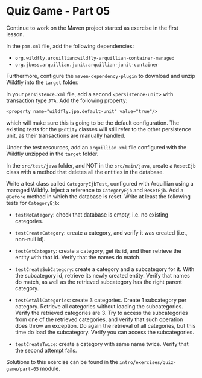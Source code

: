 # Quiz Game - Part 05

Continue to work on the Maven project started as exercise 
in the first lesson.

In the `pom.xml` file, add the following dependencies:

* `org.wildfly.arquillian:wildfly-arquillian-container-managed`
* `org.jboss.arquillian.junit:arquillian-junit-container`


Furthermore, configure the `maven-dependency-plugin` to download
and unzip Wildfly into the `target` folder.



In your `persistence.xml` file, add a second `<persistence-unit>`
with transaction type `JTA`.
Add the following property: 

`<property name="wildfly.jpa.default-unit" value="true"/>`

which will make sure this is going to be the default configuration.
The existing tests for the `@Entity` classes will still refer to the
other persistence unit, as their transactions are manually handled.

Under the test resources, add an `arquillian.xml` file configured with 
the Wildfly unzipped in the `target` folder. 


In the `src/test/java` folder, and NOT in the `src/main/java`,
create a `ResetEjb` class with a method that deletes all the 
entities in the database.

Write a test class called `CategoryEjbTest`, configured with Arquillian
using a managed Wildfly.
Inject a reference to `CategoryEjb` and `ResetEjb`.
Add a `@Before` method in which the database is reset.
Write at least the following tests for `CategoryEjb`:

* `testNoCategory`: check that database is empty, i.e. no existing categories.

* `testCreateCategory`: create a category, and verify it was created (i.e., non-null id).

* `testGetCategory`: create a category, get its id, and then retrieve the entity
    with that id. Verify that the names do match.

* `testCreateSubCategory`: create a category and a subcategory for it.
    With the subcategory id, retrieve its newly created entity.
    Verify that names do match, as well as the retrieved subcategory has the
    right parent category.
    
* `testGetAllCategories`: create 3 categories. Create 1 subcategory per category.
    Retrieve all categories without loading the subcategories.
    Verify the retrieved categories are 3.
    Try to access the subcategories from one of the retrieved categories, and
    verify that such operation does throw an exception.
    Do again the retrieval of all categories, but this time do load the subcategory.
    Verify you can access the subcategories.     

* `testCreateTwice`: create a category with same name twice. 
    Verify that the second attempt fails.

Solutions to this exercise can be found in the 
`intro/exercises/quiz-game/part-05` module.    